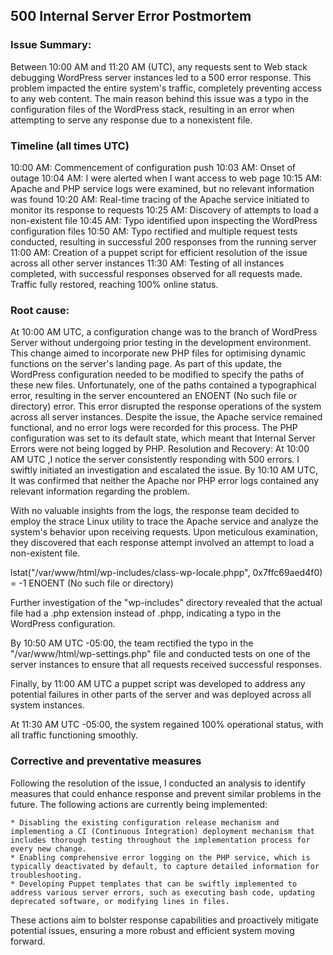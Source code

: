 ## 500 Internal Server Error Postmortem ##
### Issue Summary: ###
Between 10:00 AM and 11:20 AM (UTC), any requests sent to Web stack debugging WordPress server instances led to a 500 error response. This problem impacted the entire system's traffic, completely preventing access to any web content. The main reason behind this issue was a typo in the configuration files of the WordPress stack, resulting in an error when attempting to serve any response due to a nonexistent file.

### Timeline (all times UTC) ###
10:00 AM: Commencement of configuration push
10:03 AM: Onset of outage
10:04 AM: I were alerted when I want access to web page
10:15 AM: Apache and PHP service logs were examined, but no relevant information was found
10:20 AM: Real-time tracing of the Apache service initiated to monitor its response to requests
10:25 AM: Discovery of attempts to load a non-existent file
10:45 AM: Typo identified upon inspecting the WordPress configuration files
10:50 AM: Typo rectified and multiple request tests conducted, resulting in successful 200 responses from the running server
11:00 AM: Creation of a puppet script for efficient resolution of the issue across all other server instances
11:30 AM: Testing of all instances completed, with successful responses observed for all requests made. Traffic fully restored, reaching 100% online status.
### Root cause: ###
At 10:00 AM UTC, a configuration change was to the branch of WordPress Server without undergoing prior testing in the development environment. This change aimed to incorporate new PHP files for optimising dynamic functions on the server's landing page. As part of this update, the WordPress configuration needed to be modified to specify the paths of these new files. Unfortunately, one of the paths contained a typographical error, resulting in the server encountered an ENOENT (No such file or directory) error. This error disrupted the response operations of the system across all server instances.
Despite the issue, the Apache service remained functional, and no error logs were recorded for this process. The PHP configuration was set to its default state, which meant that Internal Server Errors were not being logged by PHP.
Resolution and Recovery:
At 10:00 AM UTC ,I notice the server consistently responding with 500 errors. I swiftly initiated an investigation and escalated the issue. By 10:10 AM UTC, It was confirmed that neither the Apache nor PHP error logs contained any relevant information regarding the problem.

With no valuable insights from the logs, the response team decided to employ the strace Linux utility to trace the Apache service and analyze the system's behavior upon receiving requests. Upon meticulous examination, they discovered that each response attempt involved an attempt to load a non-existent file.

lstat("/var/www/html/wp-includes/class-wp-locale.phpp", 0x7ffc69aed4f0) = -1 ENOENT (No such file or directory)

Further investigation of the "wp-includes" directory revealed that the actual file had a .php extension instead of .phpp, indicating a typo in the WordPress configuration.

By 10:50 AM UTC -05:00, the team rectified the typo in the "/var/www/html/wp-settings.php" file and conducted tests on one of the server instances to ensure that all requests received successful responses.

Finally, by 11:00 AM UTC a puppet script was developed to address any potential failures in other parts of the server and was deployed across all system instances.

At 11:30 AM UTC -05:00, the system regained 100% operational status, with all traffic functioning smoothly.

### Corrective and preventative measures ###

Following the resolution of the issue, I conducted an analysis to identify measures that could enhance response and prevent similar problems in the future. The following actions are currently being implemented:

	* Disabling the existing configuration release mechanism and implementing a CI (Continuous Integration) deployment mechanism that includes thorough testing throughout the implementation process for every new change.
	* Enabling comprehensive error logging on the PHP service, which is typically deactivated by default, to capture detailed information for troubleshooting.
	* Developing Puppet templates that can be swiftly implemented to address various server errors, such as executing bash code, updating deprecated software, or modifying lines in files.
These actions aim to bolster response capabilities and proactively mitigate potential issues, ensuring a more robust and efficient system moving forward.

